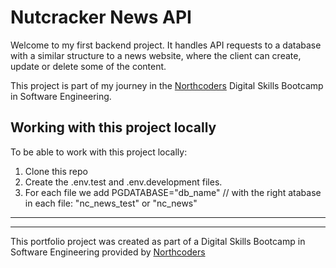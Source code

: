 # Nutcracker News API

Welcome to my first backend project. It handles API requests to a database with a similar structure to a news website, where the client can create, update or delete some of the content.

This project is part of my journey in the [Northcoders](https://northcoders.com/) Digital Skills Bootcamp in Software Engineering.

## Working with this project locally

To be able to work with this project locally:

1. Clone this repo
2. Create the .env.test and .env.development files.
3. For each file we add PGDATABASE="db_name" // with the right atabase in each file: "nc_news_test" or "nc_news"

---

---

This portfolio project was created as part of a Digital Skills Bootcamp in Software Engineering provided by [Northcoders](https://northcoders.com/)
